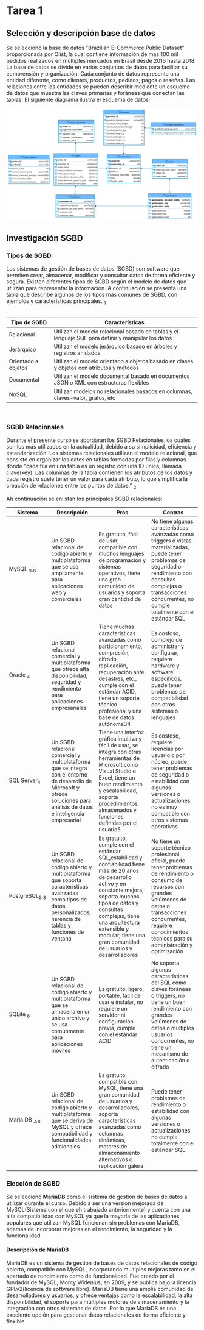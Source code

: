 # Tarea 1


## Selección y descripción base de datos  

Se seleccionó la base de datos "Brazilian E-Commerce Public Dataset" proporcionada por Olist, la cual contiene información de mas 100 mil pedidos realizados en múltiples mercados en Brasil desde 2016 hasta 2018. La base de datos se divide en varios conjuntos de datos para facilitar su comprensión y organización. Cada conjunto de datos representa una entidad diferente, como clientes, productos, pedidos, pagos o reseñas. Las relaciones entre las entidades se pueden describir mediante un esquema de datos que muestra las claves primarias y foráneas que conectan las tablas. El siguiente diagrama ilustra el esquema de datos:

![Esquema base de datos](https://github.com/xDiegoCruz15/MCD-BDR/blob/master/Tarea1/Imagenes/Diagrama.png?raw=true)



## Investigación SGBD

### Tipos de SGBD
Los sistemas de gestión de bases de datos (SGBD) son software que permiten crear, almacenar, modificar y consultar datos de forma eficiente y segura. Existen diferentes tipos de SGBD según el modelo de datos que utilizan para representar la información. A continuación se presenta una tabla que describe algunos de los tipos más comunes de SGBD, con ejemplos y características principales. [<sub>1</sub>](https://es.wikipedia.org/wiki/Sistema_de_gesti%C3%B3n_de_bases_de_datos)
<br>
<br>

| Tipo de SGBD        | Características                                                                                     |
|---------------------|-----------------------------------------------------------------------------------------------------|
| Relacional          | Utilizan el modelo relacional basado en tablas y el lenguaje SQL para definir y manipular los datos |
| Jerárquico          | Utilizan el modelo jerárquico basado en árboles y registros anidados                                |
| Orientado a objetos | Utilizan el modelo orientado a objetos basado en clases y objetos con atributos y métodos           |
| Documental          | Utilizan el modelo documental basado en documentos JSON o XML con estructuras flexibles             |
| NoSQL               | Utilizan modelos no relacionales basados en columnas, claves-valor, grafos, etc                     |

<br>

### SGBD Relacionales

Durante el presente curso se abordaran los SGBD Relacionales,los cuales son los más utilizados en la actualidad, debido a su simplicidad, eficiencia y estandarización. Los sistemas relacionales utilizan el modelo relacional, que consiste en organizar los datos en tablas formadas por filas y columnas donde "cada fila en una tabla es un registro con una ID única, llamada clave(key). Las columnas de la tabla contienen los atributos de los datos y cada registro suele tener un valor para cada atributo, lo que simplifica la creación de relaciones entre los puntos de datos." [<sub>2</sub>](https://www.oracle.com/mx/database/what-is-a-relational-database/)


Ah continuación se enlistan los principales SGBD relacionales:
<br>

| Sistema    | Descripción                                                                                                                                                                   | Pros                                                                                                                                                                                                                                                 | Contras                                                                                                                                                                                                                                        |
|------------|-------------------------------------------------------------------------------------------------------------------------------------------------------------------------------|------------------------------------------------------------------------------------------------------------------------------------------------------------------------------------------------------------------------------------------------------|------------------------------------------------------------------------------------------------------------------------------------------------------------------------------------------------------------------------------------------------|
| MySQL  [<sub>3</sub>](https://codigosql.top/ventajas-y-desventajas-de-mysql/),[<sub>8</sub>](https://medium.com/devopslatam/vale-la-pena-aprender-mysql-en-el-2022-a99cf931cf9b) | Un SGBD relacional de código abierto y multiplataforma que se usa ampliamente para aplicaciones web y comerciales                                                             | Es gratuito, fácil de usar, compatible con muchos lenguajes de programación y sistemas operativos, tiene una gran comunidad de usuarios y soporta gran cantidad de datos                                                                             | No tiene algunas características avanzadas como triggers o vistas materializadas, puede tener problemas de seguridad o rendimiento con consultas complejas o transacciones concurrentes, no cumple totalmente con el estándar SQL              |
| Oracle   [<sub>4</sub>](https://es.wikipedia.org/wiki/Oracle_Database)  | Un SGBD relacional comercial y multiplataforma que ofrece alta disponibilidad, seguridad y rendimiento para aplicaciones empresariales                                        | Tiene muchas características avanzadas como particionamiento, compresión, cifrado, replicación, recuperación ante desastres, etc., cumple con el estándar ACID, tiene un soporte técnico profesional y una base de datos autónoma34                  | Es costoso, complejo de administrar y configurar, requiere hardware y software específicos, puede tener problemas de compatibilidad con otros sistemas o lenguajes                                                                             |
| SQL Server[<sub>4</sub>](https://es.wikipedia.org/wiki/Microsoft_SQL_Server) | Un SGBD relacional comercial y multiplataforma que se integra con el entorno de desarrollo de Microsoft y ofrece soluciones para análisis de datos e inteligencia empresarial | Tiene una interfaz gráfica intuitiva y fácil de usar, se integra con otras herramientas de Microsoft como Visual Studio o Excel, tiene un buen rendimiento y escalabilidad, soporta procedimientos almacenados y funciones definidas por el usuario5 | Es costoso, requiere licencias por usuario o por núcleo, puede tener problemas de seguridad o estabilidad con algunas versiones o actualizaciones, no es muy compatible con otros sistemas operativos                                          |
| PostgreSQL[<sub>5</sub>](https://www.todopostgresql.com/ventajas-y-desventajas-de-postgresql/),[<sub>8</sub>](https://medium.com/devopslatam/vale-la-pena-aprender-mysql-en-el-2022-a99cf931cf9b)| Un SGBD relacional de código abierto y multiplataforma que soporta características avanzadas como tipos de datos personalizados, herencia de tablas y funciones de ventana    | Es gratuito, cumple con el estándar SQL,estabilidad y confiabilidad tiene más de 20 años de desarrollo activo y en constante mejora, soporta muchos tipos de datos y consultas complejas, tiene una arquitectura extensible y modular, tiene una gran comunidad de usuarios y desarrolladores                                                    | No tiene un soporte técnico profesional oficial, puede tener problemas de rendimiento o consumo de recursos con grandes volúmenes de datos o transacciones concurrentes, requiere conocimientos técnicos para su administración y optimización |
| SQLite   [<sub>6</sub>](https://sqlite.org/index.html)  | Un SGBD relacional de código abierto y multiplataforma que se almacena en un único archivo y se usa comúnmente para aplicaciones móviles                                      | Es gratuito, ligero, portable, fácil de usar e instalar, no requiere un servidor ni configuración previa, cumple con el estándar ACID                                                                                                                | No soporta algunas características del SQL como claves foráneas o triggers, no tiene un buen rendimiento con grandes volúmenes de datos o múltiples usuarios concurrentes, no tiene un mecanismo de autenticación o cifrado                    |
| Maria DB [<sub>7</sub>](https://mariadb.org/es/#historia),[<sub>8</sub>](https://medium.com/devopslatam/vale-la-pena-aprender-mysql-en-el-2022-a99cf931cf9b)  | Un SGBD relacional de código abierto y multiplataforma que se deriva de MySQL y ofrece compatibilidad y funcionalidades adicionales                                           | Es gratuito, compatible con MySQL, tiene una gran comunidad de usuarios y desarrolladores, soporta características avanzadas como columnas dinámicas, motores de almacenamiento alternativos o replicación galera                                |Puede tener problemas de rendimiento o estabilidad con algunas versiones o actualizaciones, no cumple totalmente con el estándar SQL                                                          |




### Elección de SGBD

Se seleccionó **MariaDB** como el sistema de gestión de bases de datos a utilizar  durante el curso. Debido a ser una version mejorada de MySQL(Sistema con el que eh trabajado anteriormente) y cuenta con una alta compatibilidad con MySQL ya que la mayoría de las aplicaciones populares que utilizan MySQL funcionan sin problemas con MariaDB, ademas de incorporar mejoras en el rendimiento, la seguridad y la funcionalidad. 

#### Descripción de MariaDB

MariaDB  es un sistema de gestión de bases de datos relacionales de código abierto, compatible con MySQL, incorporando multiples mejoras tanto en el apartado de rendimiento como de funcionalidad. Fue creado por el fundador de MySQL, Monty Widenius, en 2009, y se publica bajo la licencia GPLv2(licencia de software libre). MariaDB tiene una amplia comunidad de desarrolladores y usuarios, y ofrece ventajas como la escalabilidad, la alta disponibilidad, el soporte para múltiples motores de almacenamiento y la integración con otros sistemas de datos. Por lo que MariaDB es una excelente opción para gestionar datos relacionales de forma eficiente y flexible